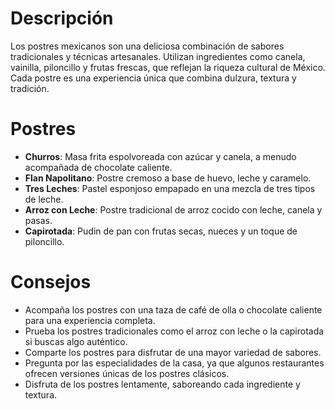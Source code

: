 # Descripción
Los postres mexicanos son una deliciosa combinación de sabores tradicionales y técnicas artesanales. Utilizan ingredientes como canela, vainilla, piloncillo y frutas frescas, que reflejan la riqueza cultural de México. Cada postre es una experiencia única que combina dulzura, textura y tradición.

# Postres
- **Churros**: Masa frita espolvoreada con azúcar y canela, a menudo acompañada de chocolate caliente.
- **Flan Napolitano**: Postre cremoso a base de huevo, leche y caramelo.
- **Tres Leches**: Pastel esponjoso empapado en una mezcla de tres tipos de leche.
- **Arroz con Leche**: Postre tradicional de arroz cocido con leche, canela y pasas.
- **Capirotada**: Pudin de pan con frutas secas, nueces y un toque de piloncillo.

# Consejos
- Acompaña los postres con una taza de café de olla o chocolate caliente para una experiencia completa.
- Prueba los postres tradicionales como el arroz con leche o la capirotada si buscas algo auténtico.
- Comparte los postres para disfrutar de una mayor variedad de sabores.
- Pregunta por las especialidades de la casa, ya que algunos restaurantes ofrecen versiones únicas de los postres clásicos.
- Disfruta de los postres lentamente, saboreando cada ingrediente y textura.